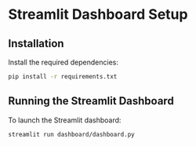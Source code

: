 # Streamlit Dashboard Setup

## Installation

Install the required dependencies:

```bash
pip install -r requirements.txt
```

## Running the Streamlit Dashboard

To launch the Streamlit dashboard:

```bash
streamlit run dashboard/dashboard.py
```